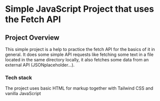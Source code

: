 # Simple JavaScript Project that uses the Fetch API

## Project Overview
This simple project is a help to practice the fetch API for the basics of it in general. It does some simple API requests like fetching some text in a file located in the same directory locally, it also fetches some data from an external API (JSONplaceholder...).

### Tech stack
The project uses basic HTML for markup together with Tailwind CSS and vanilla JavaScript 